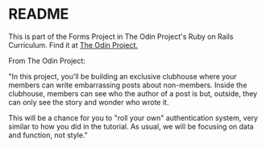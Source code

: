 # README

This is part of the Forms Project in The Odin Project's Ruby on Rails Curriculum. Find it at [The Odin Project.](https://www.theodinproject.com/courses/ruby-on-rails/lessons/authentication)

From The Odin Project:

"In this project, you'll be building an exclusive clubhouse where your members can write embarrassing posts about non-members. Inside the clubhouse, members can see who the author of a post is but, outside, they can only see the story and wonder who wrote it.

This will be a chance for you to "roll your own" authentication system, very similar to how you did in the tutorial. As usual, we will be focusing on data and function, not style."
